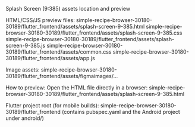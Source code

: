 Splash Screen (9:385) assets location and preview

HTML/CSS/JS preview files:
  simple-recipe-browser-30180-30189/flutter_frontend/assets/splash-screen-9-385.html
  simple-recipe-browser-30180-30189/flutter_frontend/assets/splash-screen-9-385.css
  simple-recipe-browser-30180-30189/flutter_frontend/assets/splash-screen-9-385.js
  simple-recipe-browser-30180-30189/flutter_frontend/assets/common.css
  simple-recipe-browser-30180-30189/flutter_frontend/assets/app.js

Image assets:
  simple-recipe-browser-30180-30189/flutter_frontend/assets/figmaimages/...

How to preview:
  Open the HTML file directly in a browser:
    simple-recipe-browser-30180-30189/flutter_frontend/assets/splash-screen-9-385.html

Flutter project root (for mobile builds):
  simple-recipe-browser-30180-30189/flutter_frontend
  (contains pubspec.yaml and the Android project under android/)
